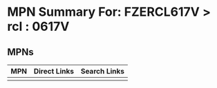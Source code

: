 



# MPN Summary For: FZERCL617V > rcl : 0617V

## MPNs
  

|MPN|Direct Links|Search Links|
| :--- | :--- | :--- |
||||
